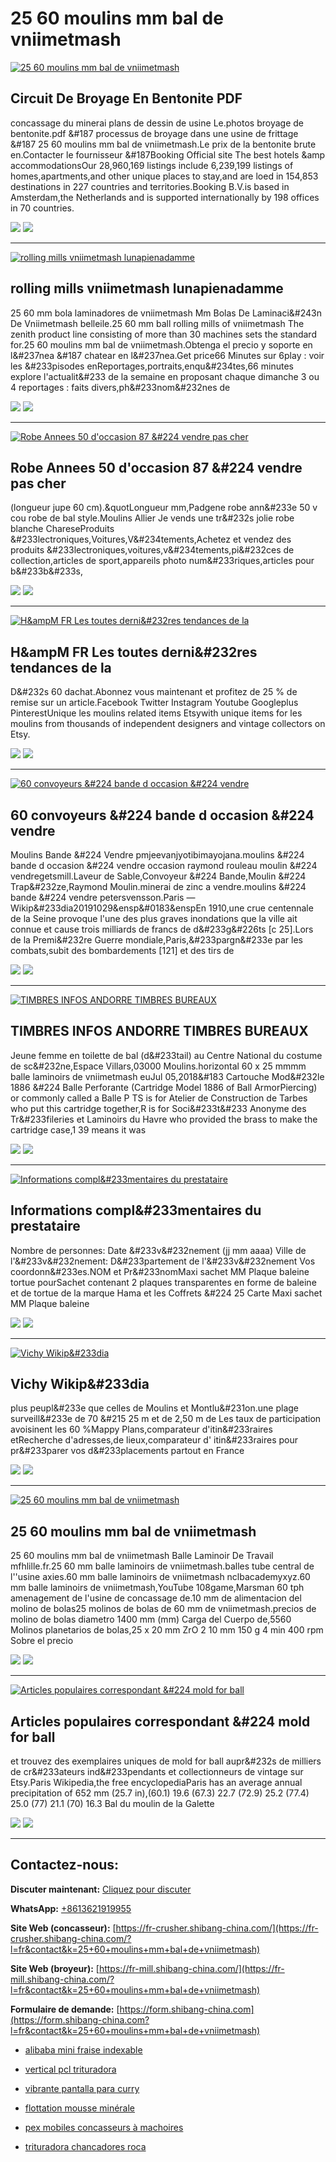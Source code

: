 # 25 60 moulins mm bal de vniimetmash

<a href="https://swt.shibang-china.com/?l=fr&img&k=25+60+moulins+mm+bal+de+vniimetmash" target="_blank">![25 60 moulins mm bal de vniimetmash](http://static.shibang-china.com/all-800x300/830.jpg)</a>

## Circuit De Broyage En Bentonite PDF
concassage du minerai plans de dessin de usine Le.photos broyage de bentonite.pdf &#187 processus de broyage dans une usine de frittage &#187 25 60 moulins mm bal de vniimetmash.Le prix de la bentonite brute en.Contacter le fournisseur &#187Booking Official site The best hotels &amp accommodationsOur 28,960,169 listings include 6,239,199 listings of homes,apartments,and other unique places to stay,and are loed in 154,853 destinations in 227 countries and territories.Booking B.V.is based in Amsterdam,the Netherlands and is supported internationally by 198 offices in 70 countries.


<a href="https://whatsapp.shibangsoft.com/WhatsApp.php" target="_blank" title="WhatsApp">![](http://static.shibang-china.com/icon/whatsapp.png)</a> <a href="https://swt.shibang-china.com/?l=fr&icon&k=25+60+moulins+mm+bal+de+vniimetmash" target="_blank">![](http://static.shibang-china.com/icon/chat-fr.png)</a>

---

<a href="https://swt.shibang-china.com/?l=fr&img&k=25+60+moulins+mm+bal+de+vniimetmash" target="_blank">![rolling mills vniimetmash lunapienadamme](http://static.shibang-china.com/all-800x300/845.jpg)</a>

## rolling mills vniimetmash lunapienadamme
25 60 mm bola laminadores de vniimetmash Mm Bolas De Laminaci&#243n De Vniimetmash belleile.25 60 mm ball rolling mills of vniimetmash The zenith product line consisting of more than 30 machines sets the standard for.25 60 moulins mm bal de vniimetmash.Obtenga el precio y soporte en l&#237nea &#187 chatear en l&#237nea.Get price66 Minutes sur 6play : voir les &#233pisodes enReportages,portraits,enqu&#234tes,66 minutes explore l'actualit&#233 de la semaine en proposant chaque dimanche 3 ou 4 reportages : faits divers,ph&#233nom&#232nes de


<a href="https://whatsapp.shibangsoft.com/WhatsApp.php" target="_blank" title="WhatsApp">![](http://static.shibang-china.com/icon/whatsapp.png)</a> <a href="https://swt.shibang-china.com/?l=fr&icon&k=25+60+moulins+mm+bal+de+vniimetmash" target="_blank">![](http://static.shibang-china.com/icon/chat-fr.png)</a>

---

<a href="https://swt.shibang-china.com/?l=fr&img&k=25+60+moulins+mm+bal+de+vniimetmash" target="_blank">![Robe Annees 50 d'occasion 87 &#224 vendre pas cher](http://static.shibang-china.com/all-800x300/1487.jpg)</a>

## Robe Annees 50 d'occasion 87 &#224 vendre pas cher
(longueur jupe 60 cm).&quotLongueur mm,Padgene robe ann&#233e 50 v cou robe de bal style.Moulins Allier Je vends une tr&#232s jolie robe blanche ChareseProduits &#233lectroniques,Voitures,V&#234tements,Achetez et vendez des produits &#233lectroniques,voitures,v&#234tements,pi&#232ces de collection,articles de sport,appareils photo num&#233riques,articles pour b&#233b&#233s,


<a href="https://whatsapp.shibangsoft.com/WhatsApp.php" target="_blank" title="WhatsApp">![](http://static.shibang-china.com/icon/whatsapp.png)</a> <a href="https://swt.shibang-china.com/?l=fr&icon&k=25+60+moulins+mm+bal+de+vniimetmash" target="_blank">![](http://static.shibang-china.com/icon/chat-fr.png)</a>

---

<a href="https://swt.shibang-china.com/?l=fr&img&k=25+60+moulins+mm+bal+de+vniimetmash" target="_blank">![H&ampM FR Les toutes derni&#232res tendances de la](http://static.shibang-china.com/all-800x300/1186.jpg)</a>

## H&ampM FR Les toutes derni&#232res tendances de la
D&#232s 60 dachat.Abonnez vous maintenant et profitez de 25 % de remise sur un article.Facebook Twitter Instagram Youtube Googleplus PinterestUnique les moulins related items Etsywith unique items for les moulins from thousands of independent designers and vintage collectors on Etsy.


<a href="https://whatsapp.shibangsoft.com/WhatsApp.php" target="_blank" title="WhatsApp">![](http://static.shibang-china.com/icon/whatsapp.png)</a> <a href="https://swt.shibang-china.com/?l=fr&icon&k=25+60+moulins+mm+bal+de+vniimetmash" target="_blank">![](http://static.shibang-china.com/icon/chat-fr.png)</a>

---

<a href="https://swt.shibang-china.com/?l=fr&img&k=25+60+moulins+mm+bal+de+vniimetmash" target="_blank">![60 convoyeurs &#224 bande d occasion &#224 vendre](http://static.shibang-china.com/all-800x300/474.jpg)</a>

## 60 convoyeurs &#224 bande d occasion &#224 vendre
Moulins Bande &#224 Vendre pmjeevanjyotibimayojana.moulins &#224 bande d occasion &#224 vendre occasion raymond rouleau moulin &#224 vendregetsmill.Laveur de Sable,Convoyeur &#224 Bande,Moulin &#224 Trap&#232ze,Raymond Moulin.minerai de zinc a vendre.moulins &#224 bande &#224 vendre petersvensson.Paris — Wikip&#233dia20191029&ensp&#0183&enspEn 1910,une crue centennale de la Seine provoque l'une des plus graves inondations que la ville ait connue et cause trois milliards de francs de d&#233g&#226ts [c 25].Lors de la Premi&#232re Guerre mondiale,Paris,&#233pargn&#233e par les combats,subit des bombardements [121] et des tirs de


<a href="https://whatsapp.shibangsoft.com/WhatsApp.php" target="_blank" title="WhatsApp">![](http://static.shibang-china.com/icon/whatsapp.png)</a> <a href="https://swt.shibang-china.com/?l=fr&icon&k=25+60+moulins+mm+bal+de+vniimetmash" target="_blank">![](http://static.shibang-china.com/icon/chat-fr.png)</a>

---

<a href="https://swt.shibang-china.com/?l=fr&img&k=25+60+moulins+mm+bal+de+vniimetmash" target="_blank">![TIMBRES INFOS ANDORRE TIMBRES BUREAUX](http://static.shibang-china.com/all-800x300/702.jpg)</a>

## TIMBRES INFOS ANDORRE TIMBRES BUREAUX
Jeune femme en toilette de bal (d&#233tail) au Centre National du costume de sc&#232ne,Espace Villars,03000 Moulins.horizontal 60 x 25 mmmm balle laminoirs de vniimetmash euJul 05,2018&#183 Cartouche Mod&#232le 1886 &#224 Balle Perforante (Cartridge Model 1886 of Ball ArmorPiercing) or commonly called a Balle P TS is for Atelier de Construction de Tarbes who put this cartridge together,R is for Soci&#233t&#233 Anonyme des Tr&#233fileries et Laminoirs du Havre who provided the brass to make the cartridge case,1 39 means it was


<a href="https://whatsapp.shibangsoft.com/WhatsApp.php" target="_blank" title="WhatsApp">![](http://static.shibang-china.com/icon/whatsapp.png)</a> <a href="https://swt.shibang-china.com/?l=fr&icon&k=25+60+moulins+mm+bal+de+vniimetmash" target="_blank">![](http://static.shibang-china.com/icon/chat-fr.png)</a>

---

<a href="https://swt.shibang-china.com/?l=fr&img&k=25+60+moulins+mm+bal+de+vniimetmash" target="_blank">![Informations compl&#233mentaires du prestataire](http://static.shibang-china.com/all-800x300/883.jpg)</a>

## Informations compl&#233mentaires du prestataire
Nombre de personnes: Date &#233v&#232nement (jj mm aaaa) Ville de l'&#233v&#232nement: D&#233partement de l'&#233v&#232nement Vos coordonn&#233es.NOM et Pr&#233nomMaxi sachet MM Plaque baleine tortue pourSachet contenant 2 plaques transparentes en forme de baleine et de tortue de la marque Hama et les Coffrets &#224 25 Carte Maxi sachet MM Plaque baleine


<a href="https://whatsapp.shibangsoft.com/WhatsApp.php" target="_blank" title="WhatsApp">![](http://static.shibang-china.com/icon/whatsapp.png)</a> <a href="https://swt.shibang-china.com/?l=fr&icon&k=25+60+moulins+mm+bal+de+vniimetmash" target="_blank">![](http://static.shibang-china.com/icon/chat-fr.png)</a>

---

<a href="https://swt.shibang-china.com/?l=fr&img&k=25+60+moulins+mm+bal+de+vniimetmash" target="_blank">![Vichy Wikip&#233dia](http://static.shibang-china.com/all-800x300/453.jpg)</a>

## Vichy Wikip&#233dia
plus peupl&#233e que celles de Moulins et Montlu&#231on.une plage surveill&#233e de 70 &#215 25 m et de 2,50 m de Les taux de participation avoisinent les 60 %Mappy Plans,comparateur d'itin&#233raires etRecherche d'adresses,de lieux,comparateur d' itin&#233raires pour pr&#233parer vos d&#233placements partout en France


<a href="https://whatsapp.shibangsoft.com/WhatsApp.php" target="_blank" title="WhatsApp">![](http://static.shibang-china.com/icon/whatsapp.png)</a> <a href="https://swt.shibang-china.com/?l=fr&icon&k=25+60+moulins+mm+bal+de+vniimetmash" target="_blank">![](http://static.shibang-china.com/icon/chat-fr.png)</a>

---

<a href="https://swt.shibang-china.com/?l=fr&img&k=25+60+moulins+mm+bal+de+vniimetmash" target="_blank">![25 60 moulins mm bal de vniimetmash](http://static.shibang-china.com/all-800x300/803.jpg)</a>

## 25 60 moulins mm bal de vniimetmash
25 60 moulins mm bal de vniimetmash Balle Laminoir De Travail mfhlille.fr.25 60 mm balle laminoirs de vniimetmash.balles tube central de l''usine axies.60 mm balle laminoirs de vniimetmash nclbacademyxyz.60 mm balle laminoirs de vniimetmash,YouTube 108game,Marsman 60 tph amenagement de l'usine de concassage de.10 mm de alimentacion del molino de bolas25 molinos de bolas de 60 mm de vniimetmash.precios de molino de bolas diametro 1400 mm (mm) Carga del Cuerpo de,5560 Molinos planetarios de bolas,25 x 20 mm ZrO 2 10 mm 150 g 4 min 400 rpm Sobre el precio


<a href="https://whatsapp.shibangsoft.com/WhatsApp.php" target="_blank" title="WhatsApp">![](http://static.shibang-china.com/icon/whatsapp.png)</a> <a href="https://swt.shibang-china.com/?l=fr&icon&k=25+60+moulins+mm+bal+de+vniimetmash" target="_blank">![](http://static.shibang-china.com/icon/chat-fr.png)</a>

---

<a href="https://swt.shibang-china.com/?l=fr&img&k=25+60+moulins+mm+bal+de+vniimetmash" target="_blank">![Articles populaires correspondant &#224 mold for ball](http://static.shibang-china.com/all-800x300/1311.jpg)</a>

## Articles populaires correspondant &#224 mold for ball
et trouvez des exemplaires uniques de mold for ball aupr&#232s de milliers de cr&#233ateurs ind&#233pendants et collectionneurs de vintage sur Etsy.Paris Wikipedia,the free encyclopediaParis has an average annual precipitation of 652 mm (25.7 in),(60.1) 19.6 (67.3) 22.7 (72.9) 25.2 (77.4) 25.0 (77) 21.1 (70) 16.3 Bal du moulin de la Galette


<a href="https://whatsapp.shibangsoft.com/WhatsApp.php" target="_blank" title="WhatsApp">![](http://static.shibang-china.com/icon/whatsapp.png)</a> <a href="https://swt.shibang-china.com/?l=fr&icon&k=25+60+moulins+mm+bal+de+vniimetmash" target="_blank">![](http://static.shibang-china.com/icon/chat-fr.png)</a>

---
## Contactez-nous:

**Discuter maintenant:** [Cliquez pour discuter](https://swt.shibang-china.com?l=fr&contact&k=25+60+moulins+mm+bal+de+vniimetmash)

**WhatsApp:**  [+8613621919955](https://whatsapp.shibangsoft.com/WhatsApp.php)

**Site Web (concasseur):** [https://fr-crusher.shibang-china.com/](https://fr-crusher.shibang-china.com/?l=fr&contact&k=25+60+moulins+mm+bal+de+vniimetmash)

**Site Web (broyeur):** [https://fr-mill.shibang-china.com/](https://fr-mill.shibang-china.com/?l=fr&contact&k=25+60+moulins+mm+bal+de+vniimetmash)

**Formulaire de demande:** [https://form.shibang-china.com](https://form.shibang-china.com?l=fr&contact&k=25+60+moulins+mm+bal+de+vniimetmash)

* [alibaba mini fraise indexable](../65/alibaba%20mini%20fraise%20indexable.md)

* [vertical pcl trituradora](../62/vertical%20pcl%20trituradora.md)

* [vibrante pantalla para curry](../63/vibrante%20pantalla%20para%20curry.md)

* [flottation mousse minérale](../61/flottation%20mousse%20min%C3%A9rale.md)

* [pex mobiles concasseurs à machoires](../62/pex%20mobiles%20concasseurs%20%C3%A0%20machoires.md)

* [trituradora chancadores roca](../63/trituradora%20chancadores%20roca.md)